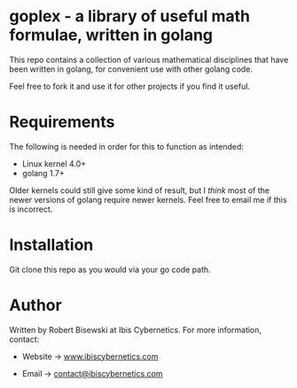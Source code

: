 # goplex - a library of useful math formulae, written in golang 

This repo contains a collection of various mathematical disciplines that
have been written in golang, for convenient use with other golang code.

Feel free to fork it and use it for other projects if you find it
useful.


# Requirements

The following is needed in order for this to function as intended:

* Linux kernel 4.0+
* golang 1.7+

Older kernels could still give some kind of result, but I *think* most of
the newer versions of golang require newer kernels. Feel free to email me if
this is incorrect.


# Installation

Git clone this repo as you would via your go code path.


# Author

Written by Robert Bisewski at Ibis Cybernetics. For more information, contact:

* Website -> www.ibiscybernetics.com

* Email -> contact@ibiscybernetics.com
